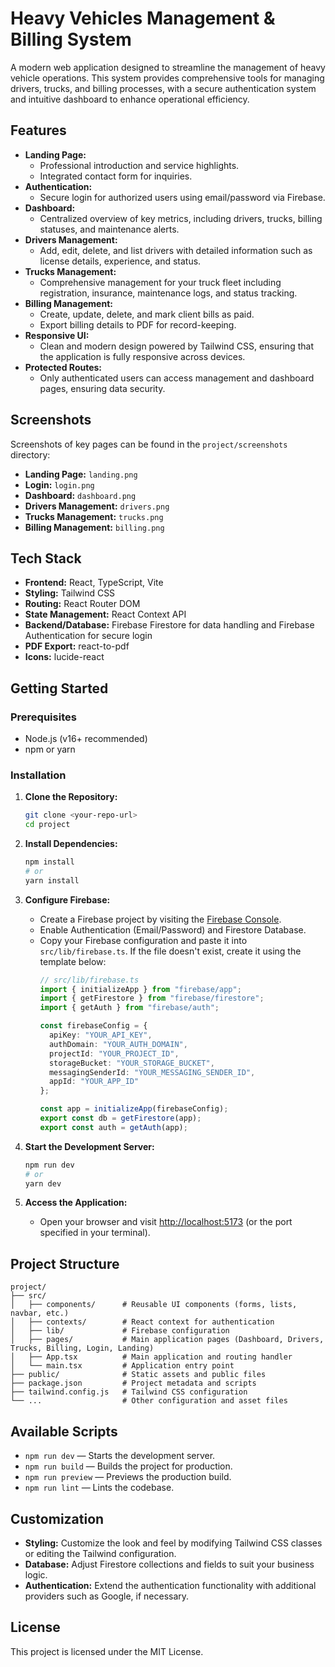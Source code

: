 # Heavy Vehicles Management & Billing System

A modern web application designed to streamline the management of heavy vehicle operations. This system provides comprehensive tools for managing drivers, trucks, and billing processes, with a secure authentication system and intuitive dashboard to enhance operational efficiency.

## Features

- **Landing Page:** 
  - Professional introduction and service highlights.
  - Integrated contact form for inquiries.
- **Authentication:** 
  - Secure login for authorized users using email/password via Firebase.
- **Dashboard:** 
  - Centralized overview of key metrics, including drivers, trucks, billing statuses, and maintenance alerts.
- **Drivers Management:** 
  - Add, edit, delete, and list drivers with detailed information such as license details, experience, and status.
- **Trucks Management:** 
  - Comprehensive management for your truck fleet including registration, insurance, maintenance logs, and status tracking.
- **Billing Management:** 
  - Create, update, delete, and mark client bills as paid.
  - Export billing details to PDF for record-keeping.
- **Responsive UI:** 
  - Clean and modern design powered by Tailwind CSS, ensuring that the application is fully responsive across devices.
- **Protected Routes:** 
  - Only authenticated users can access management and dashboard pages, ensuring data security.

## Screenshots

Screenshots of key pages can be found in the `project/screenshots` directory:
- **Landing Page:** `landing.png`
- **Login:** `login.png`
- **Dashboard:** `dashboard.png`
- **Drivers Management:** `drivers.png`
- **Trucks Management:** `trucks.png`
- **Billing Management:** `billing.png`

## Tech Stack

- **Frontend:** React, TypeScript, Vite
- **Styling:** Tailwind CSS
- **Routing:** React Router DOM
- **State Management:** React Context API
- **Backend/Database:** Firebase Firestore for data handling and Firebase Authentication for secure login
- **PDF Export:** react-to-pdf
- **Icons:** lucide-react

## Getting Started

### Prerequisites

- Node.js (v16+ recommended)
- npm or yarn

### Installation

1. **Clone the Repository:**
   ```bash
   git clone <your-repo-url>
   cd project
   ```

2. **Install Dependencies:**
   ```bash
   npm install
   # or
   yarn install
   ```

3. **Configure Firebase:**
   - Create a Firebase project by visiting the [Firebase Console](https://console.firebase.google.com/).
   - Enable Authentication (Email/Password) and Firestore Database.
   - Copy your Firebase configuration and paste it into `src/lib/firebase.ts`. If the file doesn't exist, create it using the template below:
     ```typescript
     // src/lib/firebase.ts
     import { initializeApp } from "firebase/app";
     import { getFirestore } from "firebase/firestore";
     import { getAuth } from "firebase/auth";

     const firebaseConfig = {
       apiKey: "YOUR_API_KEY",
       authDomain: "YOUR_AUTH_DOMAIN",
       projectId: "YOUR_PROJECT_ID",
       storageBucket: "YOUR_STORAGE_BUCKET",
       messagingSenderId: "YOUR_MESSAGING_SENDER_ID",
       appId: "YOUR_APP_ID"
     };

     const app = initializeApp(firebaseConfig);
     export const db = getFirestore(app);
     export const auth = getAuth(app);
     ```

4. **Start the Development Server:**
   ```bash
   npm run dev
   # or
   yarn dev
   ```

5. **Access the Application:**
   - Open your browser and visit [http://localhost:5173](http://localhost:5173) (or the port specified in your terminal).

## Project Structure

```
project/
├── src/
│   ├── components/      # Reusable UI components (forms, lists, navbar, etc.)
│   ├── contexts/        # React context for authentication
│   ├── lib/             # Firebase configuration
│   ├── pages/           # Main application pages (Dashboard, Drivers, Trucks, Billing, Login, Landing)
│   ├── App.tsx          # Main application and routing handler
│   └── main.tsx         # Application entry point
├── public/              # Static assets and public files
├── package.json         # Project metadata and scripts
├── tailwind.config.js   # Tailwind CSS configuration
└── ...                  # Other configuration and asset files
```

## Available Scripts

- `npm run dev` — Starts the development server.
- `npm run build` — Builds the project for production.
- `npm run preview` — Previews the production build.
- `npm run lint` — Lints the codebase.

## Customization

- **Styling:** Customize the look and feel by modifying Tailwind CSS classes or editing the Tailwind configuration.
- **Database:** Adjust Firestore collections and fields to suit your business logic.
- **Authentication:** Extend the authentication functionality with additional providers such as Google, if necessary.

## License

This project is licensed under the MIT License.
